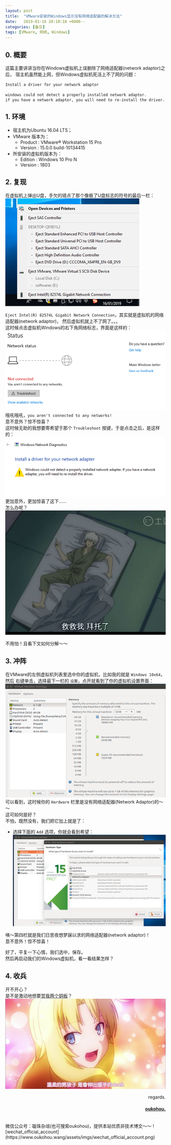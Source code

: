```yaml
---
layout: post
title:  "VMware安装的Windows显示没有网络适配器的解决方法"
date:   2019-01-16 20:10:18 +0800--
categories: [备忘]
tags: [VMware, 网络, Windows]  
---
```


## 0. 概要
这篇主要讲讲当你在Windows虚拟机上误删除了网络适配器(network adaptor)之后，
宿主机虽然能上网，但Windows虚拟机死活上不了网的问题：
```text
Install a driver for your network adaptor

windows could not detect a properly installed network adaptor.
if you have a network adaptor, you will need to re-install the driver.
```

## 1. 环境
- 宿主机为Ubuntu 16.04 LTS；  
- VMware 版本为：  
    - Product : VMware® Workstation 15 Pro  
    - Version : 15.0.0 build-10134415
- 所安装的虚拟机版本为：  
    - Edition : Windows 10 Pro N  
    - Version : 1803  

## 2. 复现
在虚拟机上弹出U盘，手欠的错点了那个像极了U盘标志的符号的最后一栏：  
![logo](https://raw.githubusercontent.com/oukohou/image_gallery/master/blogs/progressive_GAN/logo%7E%7E.png "就是这个最后一栏！！！" )
  
 `Eject Intel(R) 82574L Gigabit Network Connection`，其实就是虚拟机的网络适配器(network adaptor)，
然后虚拟机就上不了网了。。。  
这时候点击虚拟机Windows的右下角网络标志，界面是这样的：  
![network_status](https://raw.githubusercontent.com/oukohou/image_gallery/master/blogs/progressive_GAN/network_status.png)  
哦吼哦吼，`you aren't connected to any networks!`  
意不意外？惊不惊喜？  
这时候无助的我想要寄希望于那个 `Troubleshoot` 按键，于是点击之后，是这样的：  
![install_a_driver](https://raw.githubusercontent.com/oukohou/image_gallery/master/blogs/progressive_GAN/install_a_driver.png)   
更加意外，更加惊喜了这下……  
怎么办呢？  
![help~~](https://raw.githubusercontent.com/oukohou/image_gallery/master/blogs/progressive_GAN/help.jpg)    
  

不用怕！且看下文如何分解～～  

## 3. 冲阵
在VMware的左侧虚拟机列表里选中你的虚拟机，比如我的就是 `Windows 10x64`，然后
右键单击，选择最下一栏的 `设置`，点开就看到了你的虚拟机设置界面：  
![VMsettings](https://raw.githubusercontent.com/oukohou/image_gallery/master/blogs/progressive_GAN/VM_settings.png)   
可以看到，这时候你的 `Hardware` 栏里是没有网络适配器(Network Adaptor)的～～  
这可如何是好？  
不怕，既然没有，我们把它加上就是了：
- 选择下面的 `Add` 选项，你就会看到希望：  
![network_adaptor](https://raw.githubusercontent.com/oukohou/image_gallery/master/blogs/progressive_GAN/network_adaptor!.png)  

咦～第四栏就是我们日思夜想梦寐以求的网络适配器(network adaptor)！  
意不意外！惊不惊喜！  

好了，平复一下心情，我们选中，保存。  
然后再启动我们的Windows虚拟机，看一看结果怎样？  

## 4. 收兵
开不开心？  
是不是激动地想要[赏我两个铜板](https://www.oukohou.wang/donate/ "那就赏吧，点击直达打赏页面～～ ")？    
[![yasashii](https://raw.githubusercontent.com/oukohou/image_gallery/master/blogs/anime/%E6%B8%A9%E6%9F%94%E7%9A%84%E7%94%B7%E5%AD%A9%E5%AD%90.jpg "当然，女孩子会更温柔的啦～～")](https://www.oukohou.wang/donate/)  






<p  align="right">regards.</p>
<h4 align="right">
    <a href="https:www.oukohou.wang">
        oukohou.
    </a>
</h4>


<br>
微信公众号：璇珠杂俎(也可搜索oukohou)，提供本站优质非技术博文～～
![wechat_official_account](https://www.oukohou.wang/assets/imgs/wechat_official_account.png)  
